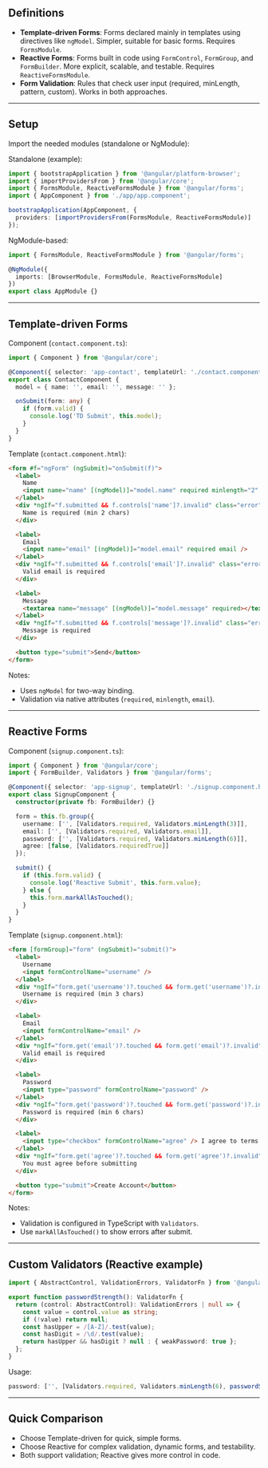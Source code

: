 ## Definitions

- **Template-driven Forms**: Forms declared mainly in templates using directives like `ngModel`. Simpler, suitable for basic forms. Requires `FormsModule`.
- **Reactive Forms**: Forms built in code using `FormControl`, `FormGroup`, and `FormBuilder`. More explicit, scalable, and testable. Requires `ReactiveFormsModule`.
- **Form Validation**: Rules that check user input (required, minLength, pattern, custom). Works in both approaches.

---

## Setup

Import the needed modules (standalone or NgModule):

Standalone (example):

```ts
import { bootstrapApplication } from '@angular/platform-browser';
import { importProvidersFrom } from '@angular/core';
import { FormsModule, ReactiveFormsModule } from '@angular/forms';
import { AppComponent } from './app/app.component';

bootstrapApplication(AppComponent, {
  providers: [importProvidersFrom(FormsModule, ReactiveFormsModule)]
});
```

NgModule-based:

```ts
import { FormsModule, ReactiveFormsModule } from '@angular/forms';

@NgModule({
  imports: [BrowserModule, FormsModule, ReactiveFormsModule]
})
export class AppModule {}
```

---

## Template-driven Forms

Component (`contact.component.ts`):

```ts
import { Component } from '@angular/core';

@Component({ selector: 'app-contact', templateUrl: './contact.component.html' })
export class ContactComponent {
  model = { name: '', email: '', message: '' };

  onSubmit(form: any) {
    if (form.valid) {
      console.log('TD Submit', this.model);
    }
  }
}
```

Template (`contact.component.html`):

```html
<form #f="ngForm" (ngSubmit)="onSubmit(f)">
  <label>
    Name
    <input name="name" [(ngModel)]="model.name" required minlength="2" />
  </label>
  <div *ngIf="f.submitted && f.controls['name']?.invalid" class="error">
    Name is required (min 2 chars)
  </div>

  <label>
    Email
    <input name="email" [(ngModel)]="model.email" required email />
  </label>
  <div *ngIf="f.submitted && f.controls['email']?.invalid" class="error">
    Valid email is required
  </div>

  <label>
    Message
    <textarea name="message" [(ngModel)]="model.message" required></textarea>
  </label>
  <div *ngIf="f.submitted && f.controls['message']?.invalid" class="error">
    Message is required
  </div>

  <button type="submit">Send</button>
</form>
```

Notes:
- Uses `ngModel` for two-way binding.
- Validation via native attributes (`required`, `minlength`, `email`).

---

## Reactive Forms

Component (`signup.component.ts`):

```ts
import { Component } from '@angular/core';
import { FormBuilder, Validators } from '@angular/forms';

@Component({ selector: 'app-signup', templateUrl: './signup.component.html' })
export class SignupComponent {
  constructor(private fb: FormBuilder) {}

  form = this.fb.group({
    username: ['', [Validators.required, Validators.minLength(3)]],
    email: ['', [Validators.required, Validators.email]],
    password: ['', [Validators.required, Validators.minLength(6)]],
    agree: [false, [Validators.requiredTrue]]
  });

  submit() {
    if (this.form.valid) {
      console.log('Reactive Submit', this.form.value);
    } else {
      this.form.markAllAsTouched();
    }
  }
}
```

Template (`signup.component.html`):

```html
<form [formGroup]="form" (ngSubmit)="submit()">
  <label>
    Username
    <input formControlName="username" />
  </label>
  <div *ngIf="form.get('username')?.touched && form.get('username')?.invalid" class="error">
    Username is required (min 3 chars)
  </div>

  <label>
    Email
    <input formControlName="email" />
  </label>
  <div *ngIf="form.get('email')?.touched && form.get('email')?.invalid" class="error">
    Valid email is required
  </div>

  <label>
    Password
    <input type="password" formControlName="password" />
  </label>
  <div *ngIf="form.get('password')?.touched && form.get('password')?.invalid" class="error">
    Password is required (min 6 chars)
  </div>

  <label>
    <input type="checkbox" formControlName="agree" /> I agree to terms
  </label>
  <div *ngIf="form.get('agree')?.touched && form.get('agree')?.invalid" class="error">
    You must agree before submitting
  </div>

  <button type="submit">Create Account</button>
</form>
```

Notes:
- Validation is configured in TypeScript with `Validators`.
- Use `markAllAsTouched()` to show errors after submit.

---

## Custom Validators (Reactive example)

```ts
import { AbstractControl, ValidationErrors, ValidatorFn } from '@angular/forms';

export function passwordStrength(): ValidatorFn {
  return (control: AbstractControl): ValidationErrors | null => {
    const value = control.value as string;
    if (!value) return null;
    const hasUpper = /[A-Z]/.test(value);
    const hasDigit = /\d/.test(value);
    return hasUpper && hasDigit ? null : { weakPassword: true };
  };
}
```

Usage:

```ts
password: ['', [Validators.required, Validators.minLength(6), passwordStrength()]]
```

---

## Quick Comparison

- Choose Template-driven for quick, simple forms.
- Choose Reactive for complex validation, dynamic forms, and testability.
- Both support validation; Reactive gives more control in code.



